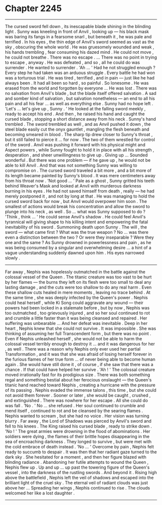 
# Chapter 2245


---

The cursed sword fell down , its inescapable blade shining in the blinding light . Sunny was kneeling in front of Anvil , looking up — his black mask was baring its fangs in a fearsome snarl , but beneath it , he was pale and terrified .
In his eyes , the thin edge of Anvil's sword seemed as vast as the sky , obscuring the whole world . He was gruesomely wounded and weak , his hands trembling , fear consuming his dazed mind .
He could not move , he could not breathe .
There was no escape .
… There was no point in trying to escape , anyway .
He was defeated , and so , all he could do was surrender . He wanted to surrender .
'Ah … '
Had he not struggled enough ? Every step he had taken was an arduous struggle . Every battle he had won was a torturous trial . He was tired , terrified , and in pain — just like he had always been .
It had all been so hard , so painful . So lonesome . He was erased from the world and forgotten by everyone ...
He was lost .
There was no salvation from Anvil's blade , but the blade itself offered salvation . A sad and somber kind of salvation , but salvation nonetheless — an end to all his pain and all his fear ... as well as everything else .
Sunny had no hope left .
'Let's … let's give up , Sunny . '
He looked at the falling sword meekly , ready to accept his end .
And then , he raised his hand and caught the cursed blade , stopping a short distance away from his neck .
Sunny's hand trembled . The sword trembled as well , and as Anvil pushed it down , the steel blade easily cut the onyx gauntlet , mangling the flesh beneath and becoming smeared in blood . The sharp tip drew closer to Sunny's throat , but it still failed to pierce it … for now .
The two of them wrestled for control of the sword . Anvil was pushing it forward with his physical might and Aspect powers , while Sunny fought to hold it in place with all his strength , desperation , and sheer unwillingness to give up .
Giving up …
Sounded wonderful .
But there was one problem — if he gave up , he would not be able to kill Anvil .
And that was not something Sunny was willing to compromise on .
The cursed sword traveled a bit more , and a bit more of its length became painted by Sunny's blood . It was mere centimeters away from his throat now .
'Not good … '
Pale as a ghost , Sunny gritted his teeth behind Weaver's Mask and looked at Anvil with murderous darkness burning in his eyes .
He had not saved himself from death , really — he had merely postponed it , and not by long at that . He was managing to hold the cursed sword back for now , but Anvil would overpower him soon . The smallest of actions would break his concentration and allow the sword to plunge into his neck , as well .
So … what was Sunny supposed to do ?
'Think , think … '
He could sense Anvil's shadow . He could feel Anvil's tyrannical will giving shape to his killing intent and empowering the fatal inevitability of his sword .
Summoning death upon Sunny .
The will , the sword — what came first ? What was the true weapon ? No … was there even a distinction between the two ? Or were they inseparable ?
Were they one and the same ?
As Sunny drowned in powerlessness and pain , as he was being consumed by a singular and overwhelming desire … a hint of a vague understanding suddenly dawned upon him .
His eyes narrowed slowly .
***
Far away , Nephis was hopelessly outmatched in the battle against the colossal vessel of the Queen . The titanic creature was too vast to be hurt by her flames — the burns they left on its flesh were too small to deal any lasting damage , and the cuts were too shallow to do any real harm . Even these shallow cuts healed in mere moments , leaving no trace behind .
At the same time , she was deeply infected by the Queen's power . Nephis could heal herself , while Ki Song could aggravate any wound — their powers had been locked in a stalemate before , but by now , Nephis was too outmatched , too grievously injured ,
and so her soul continued to rot and crumble a little faster than it was being cleansed and repaired .
Her suffering was unbearable …
And her defeat was inevitable .
Deep in her heart , Nephis knew that she could not survive . It was impossible .
She was thinking of assuming her full Transcendent form , but there was no point . Even if Nephis unleashed herself , she would not be able to harm the colossal vessel terribly enough to destroy it … and it was dangerous for her , as well .
There was a reason why Nephis only ever used her partial Transformation , and it was that she was afraid of losing herself forever in the furious flames of her true form … of never being able to become human again .
She would have still done it , of course , if she saw that there was a chance . If that could have helped her survive .
'Ah ! '
The colossal creature moved irrationally fast for its prodigious size . There was both something regal and something bestial about her ferocious onslaught — the Queen's titanic hand reached toward Nephis , creating a hurricane with the pressure of its passing . Nephis evaded the immense talons , this time , but she could not avoid them forever .
Sooner or later , she would be caught , crushed , and extinguished .
There was nowhere for her escape . All she could do was fall .
'No . '
No … she refused .
Her soul continued to crumble and mend itself , continued to rot and be cleansed by the searing flames . Nephis wanted to scream , but she had no voice . Her vision was turning blurry .
Far away , the Lord of Shadows was pierced by Anvil's sword and fell to his knees . The King raised his cursed blade , ready to strike down .
'No ! '
The great armies were drowning in the flood of abominations . Her soldiers were dying , the flames of their brittle hopes disappearing in the sea of encroaching darkness . They longed to survive , but were met with the cold embrace of death instead .
'No … '
Overcome by pain , Nephis felt ready to succumb to despair .
It was then that her radiant gaze turned to the dark sky .
She hesitated for a moment , and then her figure blazed with blinding radiance .
Abandoning her futile attempts to wound the Queen , Nephis flew up .
Up and up … up past the towering figure of the Queen's vessel , into the darkness of the rustling swords .
And beyond it .
Rising high above the battlefield , Nephis left the veil of shadows and escaped into the brilliant light of the cruel sky . The eternal veil of radiant clouds was just above her …
Spreading her wings , Nephis continued to rise .
The clouds welcomed her like a lost daughter .

---

